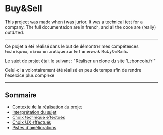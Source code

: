 # Buy&Sell

This project was made when i was junior. It was a technical test for a company.
The full documentation are in french, and all the code are (really) outdated.

____
Ce projet a été réalisé dans le but de démontrer mes compétences techniques, mises en pratique sur le framework RubyOnRails.

Le sujet de projet était le suivant : "Réaliser un clone du site 'Leboncoin.fr'"

Celui-ci a volontairement été réalisé en peu de temps afin de rendre l'exercice plus complexe

_____

## Sommaire

- [Contexte de la réalisation du projet](./docs/context.md)
- [Interprétation du sujet](./docs/interpretation.md)
- [Choix technique effectués](./docs/technical_choice.md)
- [Choix UX effectués](./docs/ux_choice.md)
- [Pistes d'améliorations](./possibles_upgrade.md)
